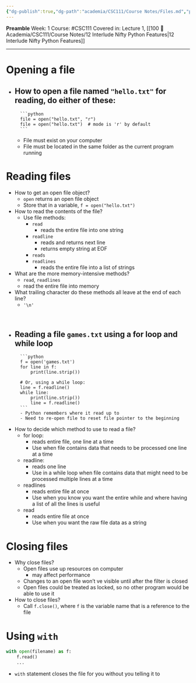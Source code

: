 ```yaml
---
{"dg-publish":true,"dg-path":"academia/CSC111/Course Notes/Files.md","permalink":"/academia/csc-111/course-notes/files/","created":"2024-01-11T16:27:46.051-05:00","updated":"2024-01-11T17:21:03.834-05:00"}
---
```


**Preamble**
Week: 1
Course: #CSC111
Covered in: Lecture 1, [[100 📒 Academia/CSC111/Course Notes/12 Interlude Nifty Python Features\|12 Interlude Nifty Python Features]]

---
# Opening a file
- How to open a file named `"hello.txt"` for reading, do either of these:
	- 
		```python
		file = open("hello.txt", "r")
		file = open("hello.txt")  # mode is 'r' by default
		```
	
	- File must exist on your computer
	- File must be located in the same folder as the current program running

# Reading files
- How to get an open file object?
	- `open` returns an open file object
	- Store that in a variable, `f = open("hello.txt")`
- How to read the contents of the file?
	- Use file methods:
		- `read`
			- reads the entire file into one string
		- `readline`
			- reads and returns next line
			- returns empty string at EOF
		- `reads`
		- `readlines`
			- reads the entire file into a list of strings
- What are the more memory-intensive methods?
	- `read`, `readlines`
	- read the entire file into memory
- What trailing character do these methods all leave at the end of each line?
	- `'\n'`

<br>

- Reading a file `games.txt` using a for loop and while loop
	- 
		```python
		f = open('games.txt')
		for line in f:
			print(line.strip())
		
		# Or, using a while loop:
		line = f.readline()
		while line:
			print(line.strip())
			line = f.readline()
		```
		- Python remembers where it read up to
		- Need to re-open file to reset file pointer to the beginning

- How to decide which method to use to read a file?
	- for loop:
		- reads entire file, one line at a time
		- Use when file contains data that needs to be processed one line at a time
	- readline:
		- reads one line
		- Use in a while loop when file contains data that might need to be processed multiple lines at a time
	- readlines
		- reads entire file at once
		- Use when you know you want the entire while and where having a list of all the lines is useful
	- read
		- reads entire file at once
		- Use when you want the raw file data as a string

# Closing files

- Why close files?
	- Open files use up resources on computer
		- may affect performance
	- Changes to an open file won’t ve visible until after the filter is closed
	- Open files could be treated as locked, so no other program would be able to use it
- How to close files?
	- Call `f.close()`, where `f` is the variable name that is a reference to the file

# Using `with`

```python
with open(filename) as f:
	f.read()
	...
```

- `with` statement closes the file for you without you telling it to